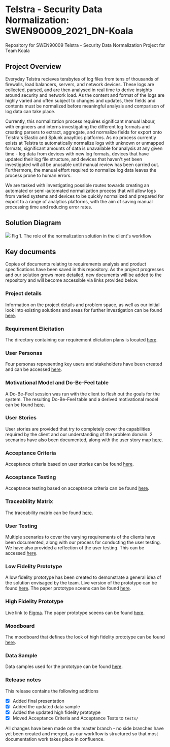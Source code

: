 # Telstra - Security Data Normalization: SWEN90009_2021_DN-Koala

Repository for SWEN90009 Telstra - Security Data Normalization Project for Team Koala

## Project Overview

Everyday Telstra recieves terabytes of log files from tens of thousands of firewalls, load balancers, servers, and network devices. These logs are collected, parsed, and are then analysed in real time to derive insights around security and network load. As the content and format of the logs are highly varied and often subject to changes and updates, their fields and contents must be normalized before meaningful analysis and comparison of log data can take place.

Currently, this normalization process requires significant manual labour, with engineers and interns investigating the different log formats and creating parsers to extract, aggregate, and normalize fields for export onto Telstra's Elastic and Splunk anayltics platforms. As no process currently exists at Telstra to automatically normalize logs with unknown or unmapped formats, significant amounts of data is unavailable for analysis at any given time - log data from devices with new log formats, devices that have updated their log file structure, and devices that haven't yet been investigated will all be unusable until manual review has been carried out. Furthermore, the manual effort required to normalize log data leaves the process prone to human errors.

We are tasked with investigating possible routes towards creating an automated or semi-automated normalization process that will allow logs from varied systems and devices to be quickly normalized and prepared for export to a range of analytics platforms, with the aim of saving manual processing time and reducing error rates.

## Solution Diagram

<image src="/images/SolutionDiagram.png">
Fig 1. The role of the normalization solution in the client's workflow
</image>

## Key documents

Copies of documents relating to requirements analysis and product specifications have been saved in this repository. As the project progresses and our solution grows more detailed, new documents will be added to the repository and will become accessible via links provided below.

### Project details

Information on the project details and problem space, as well as our initial look into existing solutions and areas for further investigation can be found [here](https://github.com/Ishan27g/SWEN90009_2021_DN-Koala/tree/main/docs/specification).

### Requirement Elicitation

The directory containing our requirement elictation plans is located [here](https://github.com/Ishan27g/SWEN90009_2021_DN-Koala/tree/main/docs/requirements_elicitation).

### User Personas

Four personas representing key users and stakeholders have been created and can be accessed [here](https://github.com/Ishan27g/SWEN90009_2021_DN-Koala/tree/main/docs/user_personas).

### Motivational Model and Do-Be-Feel table

A Do-Be-Feel session was run with the client to flesh out the goals for the system. The resulting Do-Be-Feel table and a derived motivational model can be found [here](https://github.com/Ishan27g/SWEN90009_2021_DN-Koala/tree/main/docs/DoBeFeel_%26_Motivational_model).

### User Stories

User stories are provided that try to completely cover the capabilities required by the client and our understanding of the problem domain. 2 scenarios have also been documented, along with the user story map [here](https://github.com/Ishan27g/SWEN90009_2021_DN-Koala/tree/main/docs/user-stories).

### Acceptance Criteria

Acceptance criteria based on user stories can be found [here](https://github.com/Ishan27g/SWEN90009_2021_DN-Koala/blob/main/docs/acceptance_criteria_tests/accetanceCriteria.pdf).

### Acceptance Testing

Acceptance testing based on acceptance criteria can be found [here](https://github.com/Ishan27g/SWEN90009_2021_DN-Koala/blob/main/docs/acceptance_criteria_tests/acceptanceTests.pdf).

### Traceability Matrix

The traceability matrix can be found [here](https://github.com/Ishan27g/SWEN90009_2021_DN-Koala/blob/main/docs/acceptance_criteria_tests/traceabilityMatrix.pdf).

### User Testing

Multiple scenarios to cover the varying requirements of the clients have been documented, along with our process for conducting the user testing. We have also provided a reflection of the user testing. This can be accessed [here](https://github.com/Ishan27g/SWEN90009_2021_DN-Koala/tree/main/docs/user-testing).

### Low Fidelity Prototype

A low fidelity prototype has been created to demonstrate a general idea of the solution envisaged by the team. Live version of the prototype can be found [here](https://marvelapp.com/prototype/9h3de41). The paper prototype sceens can be found [here](<https://github.com/Ishan27g/SWEN90009_2021_DN-Koala/tree/main/prototypes/low_fidelity/>).


### High Fidelity Prototype

 Live link to [Figma](https://www.figma.com/file/Xmit6kEwCE30QLxYb5rysC/Telstra-Dat-Normalisation?node-id=0%3A1). The paper prototype sceens can be found [here](<https://github.com/Ishan27g/SWEN90009_2021_DN-Koala/tree/main/prototypes/high_fidelity>).

### Moodboard

The moodboard that defines the look of  high fidelity prototype can be found
[here](<https://github.com/Ishan27g/SWEN90009_2021_DN-Koala/blob/main/ui/moodboard.pdf>).

### Data Sample

Data samples used for the prototype can be found
[here](<https://github.com/Ishan27g/SWEN90009_2021_DN-Koala/blob/main/data_samples/dataSample.pdf>).

### Release notes

This release contains the following additions

- [X] Added final presentation
- [X] Added the updated data sample
- [X] Added the updated high fidelity prototype
- [X] Moved Acceptance Criteria and Acceptance Tests to `tests/`

All changes have been made on the master branch - no side branches have yet been created and merged, as our workflow is structured so that most documentation work takes place in confluence.
